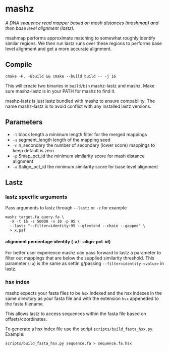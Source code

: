 # mashz

*A DNA sequence read mapper based on mash distances (mashmap) and then base level alignment (lastz).*

mashmap performs approximate matching to somewhat roughly identify similar regions.
We then run lastz runs over these regions to performs base level alignment and
get a more accurate alignment.

## Compile

```
cmake -H. -Bbuild && cmake --build build -- -j 16
```
This will create two binaries in `build/bin` mashz-lastz and mashz.
Make sure mashz-lastz is in your PATH for mashz to find it.

mashz-lastz is just lastz bundled with mashz to ensure compability.
The name mashz-lastz is to avoid conflict with any installed lastz versions.

## Parameters

  - `-l` block length   a minimum length filter for the merged mappings
  - `-s` segment_length length of the mapping seed 
  - `-n` n_secondary    the number of secondary (lower score) mappings to keep default is zero
  - `-p` $map_pct_id    the minimum similarity score for mash distance alignment
  - `-a` $align_pct_id  the minimum similarity score for base level alignment


## Lastz

### lastz specific arguments

Pass arguments to lastz through `--lastz` or `-z` for example
```
mashz target.fa query.fa \
  -X -t 16 -s 50000 -n 10 -p 95 \
  --lastz "--filter=identity:95 --gfextend --chain --gapped" \
  > x.paf
```

#### alignment percentage identity (-a/--align-pct-id)
For better user experience mashz can pass forward to lastz a parameter to filter
out mappings that are below the supplied similarity threshold. 
This parameter (`-a`) is the same as settin
g/passing `--filter=identity:<value>` in lastz.

### hsx index
mashz expects your fasta files to be `hsx` indexed and the hsx indexes in the 
same directory as your fasta file and with the extension `hsx` appeneded to the
fasta filename.

This allows lastz to access sequences within the fasta file based on offsets/coordinates.

To generate a hsx index file use the script `scripts/build_fasta_hsx.py`.
Example:
```
scripts/build_fasta_hsx.py sequence.fa > sequence.fa.hsx
```

